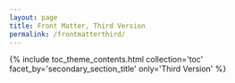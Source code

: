```yaml
---
layout: page
title: Front Matter, Third Version
permalink: /frontmatterthird/
---
```


{% include toc_theme_contents.html collection='toc' facet_by='secondary_section_title' only='Third Version' %}
